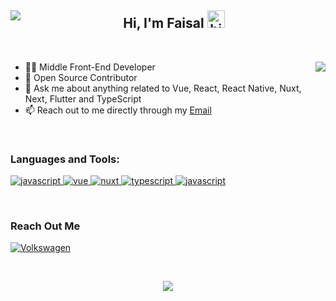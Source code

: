 <!-- 1. BANNER -->

<!-- 2. HERO - TITLE -->
<h2 align="center" width="100%">
  <a href="https://github.com/fhlevi">
    <img align="left" src="https://komarev.com/ghpvc/?username=fhlevi&style=for-the-badge">
  </a>
  Hi, I'm Faisal <img src="https://user-images.githubusercontent.com/1303154/88677602-1635ba80-d120-11ea-84d8-d263ba5fc3c0.gif" width="28px" height="28px" alt="hi">
</h2>

<br>

<!-- 3. CONTENT -->
<!-- Intro: Provide a brief introduction about yourself, your background, and your interests. You can also mention your main programming languages or technologies that you specialize in. -->
<!-- 3.1 Intro -->
<p>
  
<img src="https://github-readme-stats.vercel.app/api?username=fhlevi&count_private=true&show_icons=true&theme=vision-friendly-dark&hide_border=true&hide=stars"  align="right">
<ul>
  <li>👨‍💻 Middle Front-End Developer</li>
<!--   <li>🥈 Top-Rated Freelancer On <a href="https://www.upwork.com/freelancers/~014b38a24567af03b5" target="_blank">Upwork</a></li> -->
  <li>📖 Open Source Contributor</li>
  <li>💬 Ask me about anything related to Vue, React, React Native, Nuxt, Next, Flutter and TypeScript</li>
  <li>📫 Reach out to me directly through my <a href="mailto:fhlevi2804@gmail.com">Email</a></li>
</ul>
</p>


<!-- 3.2. Features -->
<!-- - Examples - Vue, Tailwind, PHP (Laravel + WP)
- Senario sat !!!
Volkwagen - https://volkswagenauto.az/
Travel - https://amburan.com/
Atria - https://www.atriaseniorliving.com/
My Features: Highlight your key skills, expertise, or unique qualities that make you stand out. You can mention specific programming languages, frameworks, tools, or technologies you are proficient in. It's a good idea to include badges or icons representing these skills. -->


<!-- 3. What To Do
Directus CONTRIBUTOR
What To Do: Explain how others can engage with your repository or project. This section can include instructions on how to install, configure, and run your project. You can also provide examples or code snippets to demonstrate usage. -->

<br>

<!-- 4. SKILLSET -->
<div>
<!--   <div>
    <h3 >Top Projects:</h3>
    <p>
      <a href="https://volkswagenauto.az" target="_blank" style="margin-right: 10px;">
        <img src="https://img.shields.io/badge/Baku-volkswagen-151F5D?&style=for-the-badge&logo=volkswagen&logoColor=white" alt="Volkswagen" />
      </a>
      <a href="https://www.atriaseniorliving.com/" target="_blank">
        <img src="https://img.shields.io/badge/-Atria-46661D?&style=for-the-badge&&logoColor=white" alt="Volkswagen" />
      </a>
    </p>
  </div> -->

  <div>
    <h3>Languages and Tools:</h3>
    <p>
    <!-- JavaScript -->
      <a href="https://developer.mozilla.org/en-US/docs/Web/JavaScript" target="_blank">
        <img src="https://img.shields.io/badge/-Javascript-F0DB4F?style=for-the-badge&labelColor=black&logo=javascript&logoColor=F0DB4F" alt="javascript" />
      </a>
      <!-- Vue -->
      <a href="https://vuejs.org/guide/introduction.html" target="_blank">
        <img src="https://img.shields.io/badge/-Vue-4FC08D?style=for-the-badge&labelColor=black&logo=vue.js&logoColor=4FC08D" alt="vue" />
      </a>
      <!-- Nuxt -->
      <a href="https://nuxt.com/" target="_blank">
        <img src="https://img.shields.io/badge/-Nuxt-00DC82?style=for-the-badge&labelColor=black&logo=nuxt.js&logoColor=00DC82" alt="nuxt" />
      </a>
      <!-- TypeScript -->
      <a href="https://www.typescriptlang.org/docs/handbook/intro.html" target="_blank">
        <img src="https://img.shields.io/badge/-Typescript-3178C6?style=for-the-badge&labelColor=black&logo=TypeScript&logoColor=3178C6" alt="typescript" />
      </a>
      <!-- Node -->
      <a href="https://nodejs.org/en" target="_blank">
        <img src="https://img.shields.io/badge/-Nodejs-3C873A?style=for-the-badge&labelColor=black&logo=node.js&logoColor=3C873A" alt="javascript" />
      </a>
    </p>
  </div>
</div>

<!-- <br> -->

<!-- 5.STATS -->
<!-- <table>
  <tr>
    <th align="center">
      <img src="https://github-readme-stats.vercel.app/api/top-langs?username=suleymanali&layout=donut&show_icons=true&locale=en&theme=vision-friendly-dark&hide_border=true" alt="suleymanali" />
    </th> 
    <<th align="center">
      <img src="https://github-readme-streak-stats.herokuapp.com/?user=suleymanali&theme=vision-friendly-dark&hide_border=true" alt="suleymanali" />
    </th>   
  </tr>
  <tr> 
    <td align="center">
      <a href="https://github.com/SuleymanAli/directus" target="_blank">
        <img src="https://github-readme-stats.vercel.app/api/pin/?username=suleymanali&repo=directus&show_icons=true&theme=vision-friendly-dark&hide_border=true">
      </a>
    </td> 
    <td align="center">
      <img src="https://github-readme-stats.vercel.app/api?username=suleymanali&show_icons=true&theme=vision-friendly-dark&hide_border=true&hide=stars" >
    </td>
  </tr> 
  <tr>
    <td colspan="2">
      <img src="https://github-readme-activity-graph.cyclic.app/graph?username=suleymanali&bg_color=000000&line=ffb812&area=true&color=8135fc&hide_border=true&hide_title=true" target="_blank">
    </td>
  </tr> 
</table> -->

<br>
<!-- 
// Codewars
7ky - 3 point
4kyu - 32 pount
 -->
<!-- 6.ACTIONS -->
<!-- Call To Action: Encourage users to take action, such as contributing to your project, providing feedback, or reaching out for collaboration opportunities. You can also provide links to your social media profiles or a personal website. -->
<h3>
  Reach Out Me
</h3>
<p>
<!--   <a href="https://twitter.com/SuleymanAli76" target="_blank">
    <img alt="Twitter" src="https://img.shields.io/badge/twitter-1DA1F2.svg?&style=for-the-badge&logo=twitter&logoColor=white" />
  </a> -->
<!--   <a href="https://discordapp.com/users/1103268210930896896" target="_blank">
    <img alt="LinkedIn" src="https://img.shields.io/badge/Discord-5865F2?&style=for-the-badge&logo=discord&logoColor=white" />
  </a> -->
  <a href=https://www.linkedin.com/in/fhlevi target="_blank">
    <img alt="Volkswagen" src="https://img.shields.io/badge/Linkedin-0A66C2.svg?&style=for-the-badge&logo=linkedin&logoColor=white" />
  </a>
</p>
<br>
<p align="center">
  <img src="https://capsule-render.vercel.app/api?type=waving&color=gradient&height=60&section=footer"/>
</p>

<!-- 5. Bottom -->
<!-- </p>
<p align="center"><img src="https://github.com/thmsgbrt/thmsgbrt/workflows/README%20build/badge.svg" /> <img alt="Stars" src="https://img.shields.io/github/stars/thmsgbrt/thmsgbrt?style=flat-square&labelColor=343b41"/> <img alt="Forks" src="https://img.shields.io/github/forks/thmsgbrt/thmsgbrt?style=flat-square&labelColor=343b41"/></p> -->
